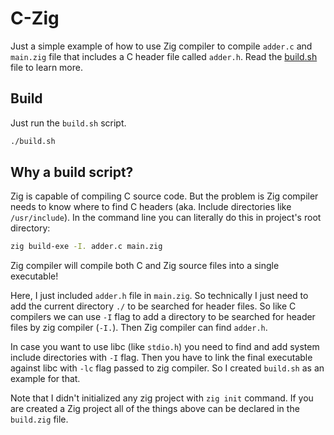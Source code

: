 # C-Zig
Just a simple example of how to use Zig compiler to compile `adder.c` and `main.zig` file that includes a C header file called `adder.h`.
Read the [build.sh](build.sh) file to learn more.

## Build
Just run the `build.sh` script.
```bash
./build.sh
```

## Why a build script?
Zig is capable of compiling C source code. But the problem is Zig compiler needs to know where to find C headers (aka. Include directories like `/usr/include`).
In the command line you can literally do this in project's root directory:
```bash
zig build-exe -I. adder.c main.zig
```
Zig compiler will compile both C and Zig source files into a single executable!

Here, I just included `adder.h` file in `main.zig`. So technically I just need to add the current directory `./` to be searched for header files.
So like C compilers we can use `-I` flag to add a directory to be searched for header files by zig compiler (`-I.`).
Then Zig compiler can find `adder.h`.

In case you want to use libc (like `stdio.h`) you need to find and add system include directories with `-I` flag.
Then you have to link the final executable against libc with `-lc` flag passed to zig compiler. So I created `build.sh` as an example for that.

Note that I didn't initialized any zig project with `zig init` command. If you are created a Zig project all of the things above can be declared in the `build.zig` file.
